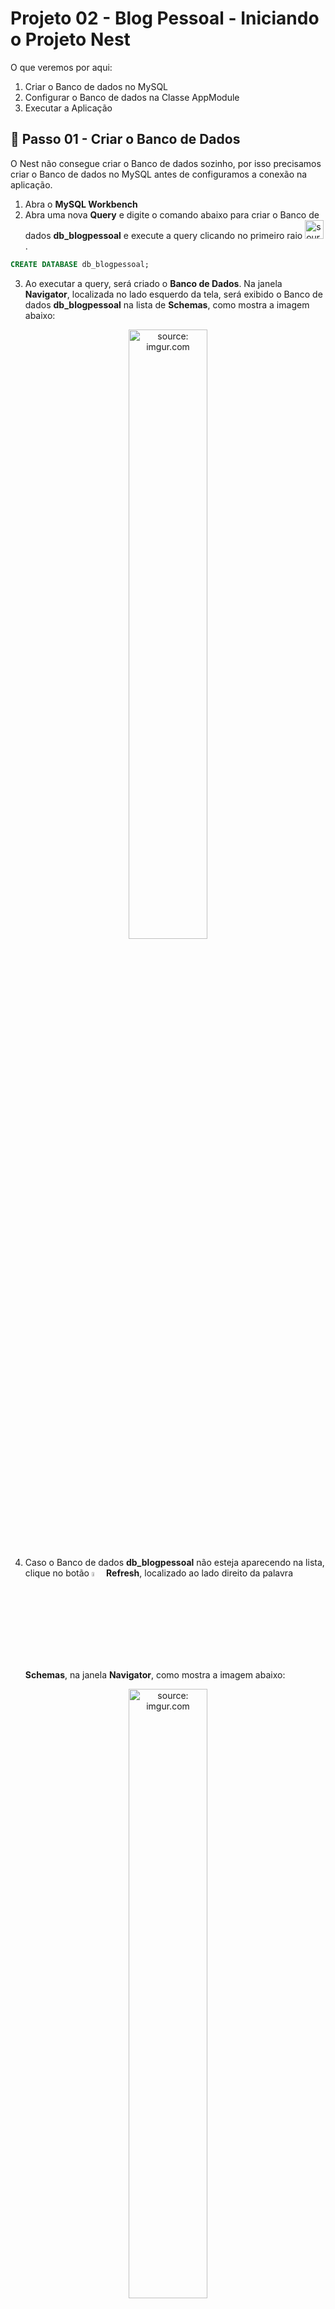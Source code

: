 <h1>Projeto 02 - Blog Pessoal - Iniciando o Projeto Nest</h1>

O que veremos por aqui:

1. Criar o Banco de dados no MySQL
2. Configurar o Banco de dados na Classe AppModule
3. Executar a Aplicação

<h2>👣 Passo 01 - Criar o Banco de Dados</h2>

O Nest não consegue criar o Banco de dados sozinho, por isso precisamos criar o Banco de dados no MySQL antes de configuramos a conexão na aplicação.

1. Abra o **MySQL Workbench**
2. Abra uma nova **Query** e digite o comando abaixo para criar o Banco de dados **db_blogpessoal** e execute a query clicando no primeiro raio <img src="https://i.imgur.com/9FtJQlk.png" title="source: imgur.com" width="30px"/>.

```sql
CREATE DATABASE db_blogpessoal;
```

3. Ao executar a query, será criado o **Banco de Dados**. Na janela **Navigator**, localizada no lado esquerdo da tela, será exibido o Banco de dados **db_blogpessoal** na lista de **Schemas**, como mostra a imagem abaixo:

<div align="center"><img src="https://i.imgur.com/YtmyBSY.png" title="source: imgur.com" width="50%"/></div>

4. Caso o Banco de dados **db_blogpessoal** não esteja aparecendo na lista, clique no botão <img src="https://i.imgur.com/YGV5zIh.png" title="source: imgur.com" width="4%"/> **Refresh**, localizado ao lado direito da palavra **Schemas**, na janela **Navigator**, como mostra a imagem abaixo:

<div align="center"><img src="https://i.imgur.com/kVeQuNX.png" title="source: imgur.com" width="50%"/></div>

<br />

<div align="left"><img src="https://i.imgur.com/Mh2KzWe.png" title="source: imgur.com" width="25px"/> <a href="https://www.w3schools.com/sql/sql_create_db.asp" target="_blank"><b>Documentação: <i>Create database - W3Schools</i></b></a>

<br />

<h2>👣 Passo 02 - Configurar a Conexão com o Banco de dados</h2>

Diferente do Projeto Hello World, no Projeto Blog Pessoal vamos utilizar um Banco de dados para persistir os nossos Objetos, ou seja, gravar os dados dos Objetos como registros (linhas) nas Tabelas. 

Para começar, vamos configurar a conexão com o Banco de dados **db_blogpessoal**.

A configuração do Banco de dados será implementada na Classe **app.module.ts**, localizado na pasta **src**, como mostra a figura abaixo:

<div align="center"><img src="https://i.imgur.com/ROTAiMw.png" title="source: imgur.com" /></div>

1. Abra a Classe **app.module.ts**

<div align="center"><img src="https://i.imgur.com/t5KJ16u.png" title="source: imgur.com" /></div>

2. A sua classe estará implementada igual a imagem acima. Antes de configurar o Banco de dados, vamos remover alguns itens da Classe **AppModule**.

* Apagar as linhas 2 e 3
* Na linha 7 apagar a Classe **AppController**
* Na linha 8 apagar a Classe **AppService**

3. A Classe **AppModule** ficará igual a imagem abaixo:

<div align="center"><img src="https://i.imgur.com/aw6lv99.png" title="source: imgur.com" /></div>

Após a remoção dos itens, vamos implementar a configuração do Banco de dados igual a imagem abaixo: 

<div align="center"><img src="https://i.imgur.com/big6Uwe.png" title="source: imgur.com" /></div>

Vamos detalhar as alterações realizadas:

**Linha 2:** Importamos o pacote **TypeORMModule**, que foi instalado anteriormente

**Linha 5:** Inserimos o Módulo **TypeORMModule** dentro do array **imports**. Neste Módulo, através do Método **forRoot()** iremos configurar a conexão com o Banco de dados.

**Linha 7:** A propriedade **type** define o tipo do Banco de dados (MySQL)

**Linha 8:** A propriedade **port** define o numero da porta associada ao Banco de dados (3306 - Porta padrão do MySQL)

**Linha 9:** A propriedade **host** define o endereço do servidor onde Banco de dados está hospedado (localhost - seu computador). Caso estivesse na nuvem, seria necessário indicar o endereço na WEB.

**Linha 10:** A propriedade **username** define o usuário que utilizaremos para acessar o Banco de dados (root - Usuário administrador do MySQL)

**Linha 11:** A propriedade **password** define a senha do usuário indicado na configuração anterior (root - senha padrão do MySQL). 

**Linha 12:** A propriedade **database** define o nome do Banco de dados que foi criado no MySQL (db_blogpessoal)

**Linha 13:** A propriedade **entities** por enquanto deixaremos um array vazio. Assim que criarmos as **Classes Entidade**, vamos ineri-las dentro do array, para que o TypeORM crie as tabelas no Banco de dados.

**Linha 14:** A propriedade **synchronize** definida com true indica que as tabelas do Banco de dados serão criadas/atualizadas automaticamente em cada inicialização da aplicação. Essa criação/atualização está relacionada a estrutura das tabelas e não aos dados.

<br />

<div align="left"><img src="https://i.imgur.com/O6PILGE.png" title="source: imgur.com" width="25px"/> <a href="https://docs.nestjs.com/modules" target="_blank"><b>Documentação: TypeOrmModule</b></a></div>
	
<div align="left"><img src="https://i.imgur.com/OtnA0bd.png" title="source: imgur.com" width="30px"/> <a href="https://typeorm.io/data-source-options#mysql--mariadb-data-source-options" target="_blank"><b>Documentação: TypeOrmModule - Opções de configuração - MySQL</b></a></div>

<br /><br />

| <img src="https://i.imgur.com/vVDBDG0.png" title="source: imgur.com" width="200px"/> | <div align="left"> **ALERTA DE BSM:** *Mantenha a Atenção aos Detalhes ao inserir as configurações do Banco de dados na Classe AppModule, especialmente o nome do Banco de dados (database) e a senha do usuário root (password).* </div> |
| ------------------------------------------------------------ | ------------------------------------------------------------ |

<br />

<div align="left"><img src="https://i.imgur.com/bQGvf3h.png" title="source: imgur.com" width="25px"/> <a href="mudar" target="_blank"><b>Código fonte da Classe AppModule</b></a>

<br />

<h2>Observações importantes:</h2>

- O Nome do banco de dados deve seguir o padrão **db_nome_do_banco**. O prefixo **db** indica que se trata de um Database (Banco de dados). O nome do banco é recomendado que seja **o mesmo do projeto** (blogpessoal), em **letras minúsculas**, **sem espaços em branco ou caracteres especiais e acentos**. Para separar as palavras em um nome composto, utilize o _ (underline). **Exemplo:** db_blog_pessoal.

- O endereço **localhost** é o endereço local, ou seja, o seu próprio computador. Quando a aplicação estiver na nuvem, o endereço do Banco de dados será alterado para um endereço remoto.

- Para fins de aprendizagem, estamos utilizando no SGBD MySQL o usuário **root**. Vale ressaltar que no mercado de trabalho, uma aplicação em produção, jamais utilizará o usuário root, por se tratar do usuário administrador do SGBD, que tem plenos poderes sobre o Servidor. Em geral, o DBA (Database Administrator - Pessoa Administradora do Banco de dados) ou o Lead do seu time de Desenvolvedores, cria um usuário apenas com os direitos de acesso necessários para que a aplicação funcione.

- A configuração do **fuso-horário** no **Servidor da aplicação** é essencial para evitar que data e hora incorretas sejam persistidas no Banco de dados e/ou exibidas nas consultas, especialmente em atributos do tipo **Timestamp**, que obtém a data e a hora do Servidor.

- Tenha cuidado com a propriedade **synchronize** e não utilize-a em produção. Caso contrário, você pode perder todos os dados do seu cliente. Essa opção é útil durante o desenvolvimento da aplicação. 

<br />

| <img src="https://i.imgur.com/hOgWvSc.png" title="source: imgur.com" width="150px"/> | <div align="left"> **ATENÇÃO:** *Caso a senha do seu MySQL não seja **root**, atualize a propriedade  **password** inserindo a senha que você cadastrou no MySQL no momento da instalação no seu computador.* </div> |
| ------------------------------------------------------------ | ------------------------------------------------------------ |

<br />

| <img src="https://i.imgur.com/RfjtOFi.png" title="source: imgur.com" width="120px"/> | <div align="left"> **DICA:** *Caso você tenha esquecido a senha que você cadastrou para o usuário root do MySQL do seu computador, consulte o <a href="../00_ambiente/04_uninstall_mysql.md"><b>Guia de Reinstalação do MySQL</b></a> e siga as instruções.* </div> |
| ------------------------------------------------------------ | ------------------------------------------------------------ |

<br />

Para finalizar, vamos apagar a Classe **app.controller.spec.ts**, localizada na pasta **src**, como mostra a figura abaixo. 

<div align="center"><img src="https://i.imgur.com/43VJsvV.png" title="source: imgur.com" /></div>

A Classe **app.controller.spec.ts** é uma Classe para implementação de testes na Classe Controladora **AppController**. Como não iremos implementar testes nesta Classe, podemos apagar. Selecione o arquivo **app.controller.spec.ts** e apague pressionando a tecla **Delete** do seu teclado. Veja como ficará a pasta **src** após apagar Classe **app.controller.spec.ts**

<div align="center"><img src="https://i.imgur.com/CPARkPK.png" title="source: imgur.com" /></div>

<h2>👣 Passo 03 - Executar a aplicação</h2>

1. Verifique se você está dentro da pasta do projeto **blogpessoal**, como mostra a figura abaixo:

<div align="center"><img src="https://i.imgur.com/67GK3fX.png" title="source: imgur.com" /></div>

2. Digite o comando ***npm run start:dev***, para compilar e executar o projeto **blogpessoal**. 

```bash
npm run start:dev
```

3. Se tudo deu certo, o resultado será semelhante ao da figura abaixo:

<div align="center"><img src="https://i.imgur.com/nEAKeP5.png" title="source: imgur.com" /></div>

<h2>Anexo I - Erros comuns</h2>

| Erro                                                         | Descrição                                                    |
| ------------------------------------------------------------ | ------------------------------------------------------------ |
| **Access denied for user 'root'@'localhost' (using password: NO)** | Senha incorreta. Verifique se você digitou corretamente a senha do usuário root do MySQL. |
| **Unknown database 'db_blogpessoal2'**                       | Banco de dados não encontrado. Verifique se você criou o Banco de dados no MySQL ou se o nome está correto. |

<br /><br />

<div align="left"><img src="https://i.imgur.com/bQGvf3h.png" title="source: imgur.com" width="30px"/> <a href="mudar" target="_blank"><b>Código fonte do projeto</b></a>

<br /><br />
	
<div align="left"><a href="README.md"><img src="https://i.imgur.com/XMgF3gl.png" title="source: imgur.com" width="3%"/>Voltar</a></div>
